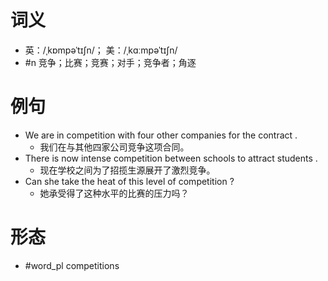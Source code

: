 # 词义
- 英：/ˌkɒmpəˈtɪʃn/； 美：/ˌkɑːmpəˈtɪʃn/
- #n 竞争；比赛；竞赛；对手；竞争者；角逐
# 例句
- We are in competition with four other companies for the contract .
	- 我们在与其他四家公司竞争这项合同。
- There is now intense competition between schools to attract students .
	- 现在学校之间为了招揽生源展开了激烈竞争。
- Can she take the heat of this level of competition ?
	- 她承受得了这种水平的比赛的压力吗？
# 形态
- #word_pl competitions
